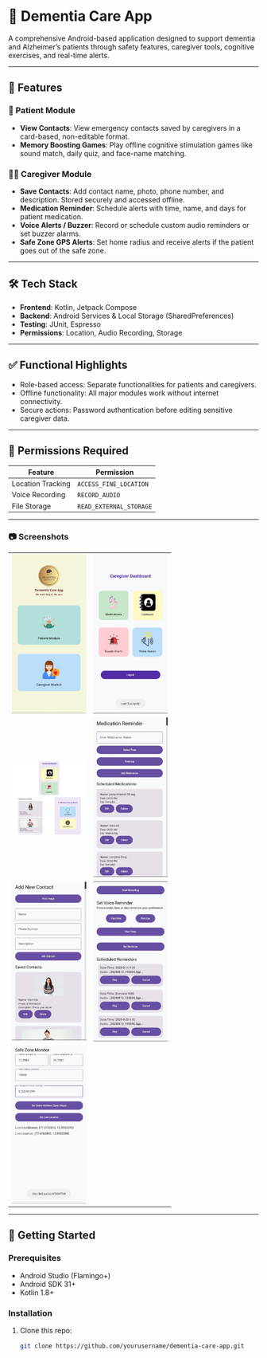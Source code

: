 # 🧠 Dementia Care App

A comprehensive Android-based application designed to support dementia and Alzheimer’s patients through safety features, caregiver tools, cognitive exercises, and real-time alerts.

---

## 📱 Features

### 👤 Patient Module
- **View Contacts**: View emergency contacts saved by caregivers in a card-based, non-editable format.
- **Memory Boosting Games**: Play offline cognitive stimulation games like sound match, daily quiz, and face-name matching.

### 🧑‍⚕️ Caregiver Module
- **Save Contacts**: Add contact name, photo, phone number, and description. Stored securely and accessed offline.
- **Medication Reminder**: Schedule alerts with time, name, and days for patient medication.
- **Voice Alerts / Buzzer**: Record or schedule custom audio reminders or set buzzer alarms.
- **Safe Zone GPS Alerts**: Set home radius and receive alerts if the patient goes out of the safe zone.

---

## 🛠️ Tech Stack

- **Frontend**: Kotlin, Jetpack Compose
- **Backend**: Android Services & Local Storage (SharedPreferences)
- **Testing**: JUnit, Espresso
- **Permissions**: Location, Audio Recording, Storage

---

## ✅ Functional Highlights

- Role-based access: Separate functionalities for patients and caregivers.
- Offline functionality: All major modules work without internet connectivity.
- Secure actions: Password authentication before editing sensitive caregiver data.

---

## 🔐 Permissions Required

| Feature           | Permission               |
|------------------|--------------------------|
| Location Tracking| `ACCESS_FINE_LOCATION`   |
| Voice Recording  | `RECORD_AUDIO`           |
| File Storage     | `READ_EXTERNAL_STORAGE`  |

---

<h3>📷 Screenshots</h3>

<table>
  <tr>
    <td><img src="screenshots_app/home dashboard.jpg" alt="Home Screen" width="150"/></td>
    <td><img src="screenshots_app/caregiver dashboard.jpg" alt="Caregiver dashboard" width="150"/></td>
  </tr>
  <tr>
    <td><img src="screenshots_app/Patient_module.jpg" alt="Patient dashboard" width="150"/></td>
    <td><img src="screenshots_app/Medication.jpg" alt="Medication Management" width="150"/></td>
  </tr>
  <tr>
    <td><img src="screenshots_app/save contact.jpg" alt="Save Contacts" width="150"/></td>
    <td><img src="screenshots_app/voice alert.jpg" alt="Voice Alerts" width="150"/></td>
  </tr>
  <tr>
    <td><img src="screenshots_app/safe zone.jpg" alt="Safe Zone Alert" width="150"/></td>
    <td></td> <!-- Leave blank if odd number of images -->
  </tr>
</table>



---

## 🚀 Getting Started

### Prerequisites
- Android Studio (Flamingo+)
- Android SDK 31+
- Kotlin 1.8+

### Installation
1. Clone this repo:
   ```bash
   git clone https://github.com/yourusername/dementia-care-app.git
